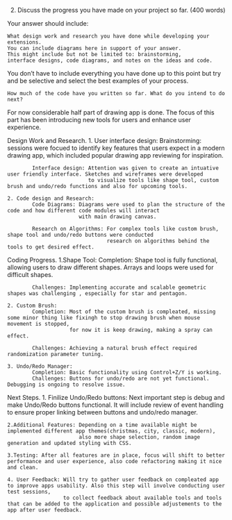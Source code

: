 2. Discuss the progress you have made on your project so far. (400 words)

Your answer should include:

    What design work and research you have done while developing your extensions. 
    You can include diagrams here in support of your answer. 
    This might include but not be limited to: brainstorming, 
    interface designs, code diagrams, and notes on the ideas and code.

You don’t have to include everything you have done up to this point 
but try and be selective and select the best examples of your process.

    How much of the code have you written so far. What do you intend to do next?

For now considerable half part of drawing app is done. The focus of this part has been introducing new tools for users and 
enhance user experience.

Design Work and Research.
    1. User interface design:
            Brainstorming: sessions were focued to identify key features that users expect in a modern drawing app, which
                           included popular drawing app reviewing for inspiration.
            
            Interface design: Attention was given to create an intuative user friendly interface. Sketches and wireframes were developed
                              to visualize tools like shape tool, custom brush and undo/redo functions and also for upcoming tools.
    
    2. Code design and Research:
            Code Diagrams: Diagrams were used to plan the structure of the code and how different code modules will interact
                           with main drawing canvas.
            
            Research on Algorithms: For complex tools like custom brush, shape tool and undo/redo buttons were conducted
                                    research on algorithms behind the tools to get desired effect.

Coding Progress.
    1.Shape Tool:
            Completion: Shape tool is fully functional, allowing users to draw different shapes. Arrays and loops were used for difficult shapes.

            Challenges: Implementing accurate and scalable geometric shapes was challenging , especially for star and pentagon.
    
    2. Custom Brush:
            Completion: Most of the custom brush is compleated, missing some minor thing like fixingh to stop drawing brush when mouse movement is stopped,
                        for now it is keep drawing, making a spray can effect.
            
            Challenges: Achieving a natural brush effect required randomization parameter tuning.

    3. Undo/Redo Manager:
            Completion: Basic functionality using Control+Z/Y is working.
            Challenges: Buttons for undo/redo are not yet functional. Debugging is ongoing to resolve issue.

Next Steps.
    1. Finilize Undo/Redo buttons: Next important step is debug and make Undo/Redo buttons functional. It will include
                                   review of event handling to ensure proper linking between buttons and undo/redo manager.
    
    2.Additional Features: Depending on a time available might be implemented different app themes(christmas, city, classic, modern),
                           also more shape selection, random image generation and updated styling with CSS.
    
    3.Testing: After all features are in place, focus will shift to better performance and user experience, also code refactoring making it nice and clean.

    4. User Feedback: Will try to gather user feedback on compleated app to improve apps usability. Also this step will involve conducting user test sessions, 
                      to collect feedback about available tools and tools that can be added to the application and possible adjustements to the app after user feedback.